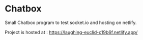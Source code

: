 # Chatbox

Small Chatbox program to test socket.io and hosting on netlify.

Project is hosted at : https://laughing-euclid-c19b6f.netlify.app/

